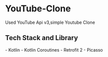# YouTube-Clone
Used YouTube Api v3,simple Youtube Clone

<H2>Tech Stack and Library</H2>
- Kotlin
- Kotlin Coroutines
- Retrofit 2
- Picasso
